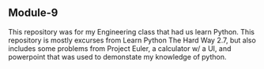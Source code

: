## Module-9
This repository was for my Engineering class that had us learn Python. 
This repository is mostly excurses from Learn Python The Hard Way 2.7, 
but also includes some problems from Project Euler, a calculator w/ a 
UI, and powerpoint that was used to demonstate my knowledge of python.
